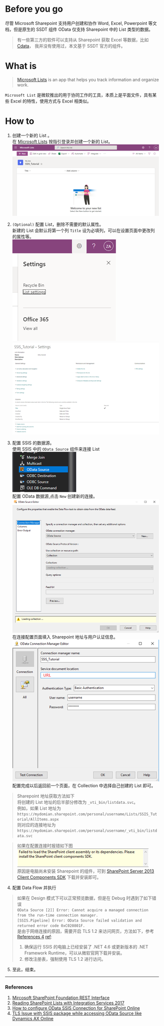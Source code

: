 # Before you go

尽管 Microsoft Sharepoint 支持用户创建和协作 Word, Excel, Powerpoint 等文档，但是原生的 SSDT 组件 OData 仅支持 Sharepoint 中的 List 类型的数据。
>有一些第三方的软件可以支持从 Sharepoint 获取 Excel 等数据，比如 [Cdata](https://www.cdata.com/drivers/sharepoint/)， 我并没有使用过，本文基于 SSDT 官方的组件。

# What is
>[Microsoft Lists](https://www.microsoft.com/en-us/microsoft-365/microsoft-lists) is an app that helps you track information and organize work.

`Microsoft List` 是微软推出的用于协同工作的工具，本质上是平面文件，具有某些 Excel 的特性，使用方式与 Excel 相类似。

# How to
1. 创建一个新的 List 。  
在 [Microsoft Lists](https://www.microsoft.com/en-us/microsoft-365/microsoft-lists) 按指引登录并创建一个新的 List。 
![NewList](/images/NewList.png)

2. `(Optional)` 配置 List，删除不需要的默认属性。  
新建的 List 会默认将第一个列 `Title` 设为必填列，可以在设置页面中更改列的属性等。  
![ListSetting](/images/ListSetting.png)
![SettingDetail](/images/SettingDetail.png)

3. 配置 SSIS 的数据源。  
使用 SSIS 中的 `OData Source` 组件来连接 List  
![SSISToolBoxOdata](/images/SSISToobBoxOdata.png)   
配置 OData 数据源,点击 `New` 创建新的连接。  
![](/images/ODataOverview.png)  
在连接配置页面填入 Sharepoint 地址与用户认证信息。  
![](/images/ODataConnection.png)  
配置完成以后返回前一个页面，在 Collection 中选择自己创建的 List 即可。
> Sharepoint 地址获取方法如下  
将创建的 List 地址的后半部分修改为 `_vti_bin/listdata.svc`。  
例如，如果 List 地址为  
`https://mydomian.sharepoint.com/personal/username/Lists/SSIS_Tutorial/AllItems.aspx`  
则对应的连接地址为  
`https://mydomian.sharepoint.com/personal/username/_vti_bin/listdata.svc`

>如果在配置连接时报错如下图  
![](/images/NoSDK.png)  
原因是电脑尚未安装 Sharepoint 的组件，可到 [SharePoint Server 2013 Client Components SDK](https://www.microsoft.com/en-pk/download/details.aspx?id=35585) 下载并安装即可。  

4. 配置 Data Flow 并执行
>如果在 Design 模式下可以正常预览数据，但是在 Debug 时遇到了如下错误  
`OData Source [2]] Error: Cannot acquire a managed connection from the run-time connection manager.`  
`[SSIS.Pipeline] Error: OData Source failed validation and returned error code 0xC020801F.`  
是由于网络连接的原因，需要开启 TLS 1.2 来访问网页，方法如下，参考 [References ][References 4]<a href = "https://docs.microsoft.com/en-us/archive/blogs/dataaccesstechnologies/tls-issue-with-ssis-package-while-accessing-odata-source-like-dynamics-ax-online" title = "TLS Issue with SSIS package while accessing OData Source like Dynamics AX Online">4</a> [ref](#references):  
>1. 确保运行 SSIS 的电脑上已经安装了 .NET 4.6 或更新版本的 .NET Framework Runtime，可以从微软官网下载并安装。
>2. 修改注册表，强制使用 TLS 1.2 进行访问。

5. 至此，结束。


---
### References
1. [Mircosoft SharePoint Foundation REST Interface](https://docs.microsoft.com/en-us/previous-versions/office/developer/sharepoint-2010/ff521587)
2. [Reading SharePoint Lists with Integration Services 2017](https://www.mssqltips.com/sqlservertip/1733/reading-sharepoint-lists-with-integration-services-2017/)
3. [How to configure OData SSIS Connection for SharePoint Online](https://www.sqlshack.com/how-to-configure-odata-ssis-connection-for-sharepoint-online/)  
4. [TLS Issue with SSIS package while accessing OData Source like Dynamics AX Online](https://docs.microsoft.com/en-us/archive/blogs/dataaccesstechnologies/tls-issue-with-ssis-package-while-accessing-odata-source-like-dynamics-ax-online)

[References 4]:<https://docs.microsoft.com/en-us/archive/blogs/dataaccesstechnologies/tls-issue-with-ssis-package-while-accessing-odata-source-like-dynamics-ax-online> "TLS Issue with SSIS package while accessing OData Source like Dynamics AX Online"
